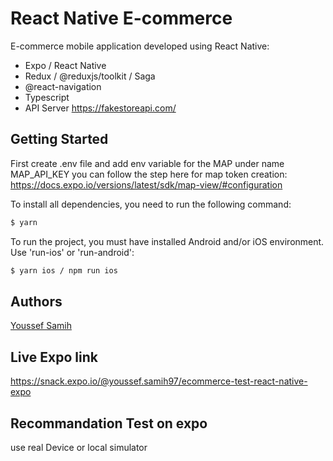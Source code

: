 # React Native E-commerce

E-commerce mobile application developed using React Native:

- Expo / React Native
- Redux / @reduxjs/toolkit / Saga
- @react-navigation
- Typescript
- API Server https://fakestoreapi.com/

## Getting Started

First create .env file and add env variable for the MAP under name MAP_API_KEY
you can follow the step here for map token creation:
https://docs.expo.io/versions/latest/sdk/map-view/#configuration

To install all dependencies, you need to run the following command:

```sh
$ yarn
```

To run the project, you must have installed Android and/or iOS environment. Use 'run-ios' or 'run-android':

```sh
$ yarn ios / npm run ios
```

## Authors

[Youssef Samih](https://github.com/youssefSamih)

## Live Expo link

https://snack.expo.io/@youssef.samih97/ecommerce-test-react-native-expo

## Recommandation Test on expo

use real Device or local simulator
